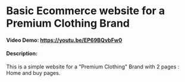 # Basic Ecommerce website for a Premium Clothing Brand
#### Video Demo:  https://youtu.be/EP69BQvbFw0
#### Description:
This is a simple website for a "Premium Clothing" Brand with 2 pages : Home and buy pages.